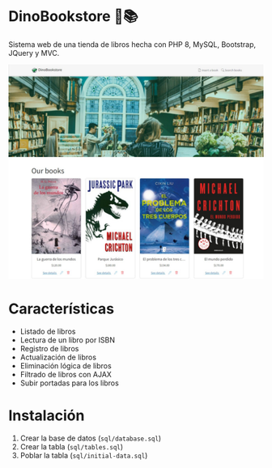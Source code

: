 # DinoBookstore 🦖📚

Sistema web de una tienda de libros hecha con PHP 8, MySQL, Bootstrap, JQuery y MVC.

![screenshot](./assets/screenshot.jpeg)

# Características
* Listado de libros
* Lectura de un libro por ISBN
* Registro de libros
* Actualización de libros
* Eliminación lógica de libros
* Filtrado de libros con AJAX
* Subir portadas para los libros

# Instalación
1. Crear la base de datos (`sql/database.sql`)
2. Crear la tabla (`sql/tables.sql`)
3. Poblar la tabla (`sql/initial-data.sql`)
